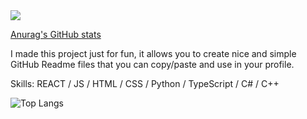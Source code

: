 <img src="https://github.com/TYR01/images/blob/main/tyler%20tan%20y.r..jpg?raw=true"/>

[Anurag's GitHub stats](https://github-readme-stats.vercel.app/api?username=tyr01&show_icons=true&theme=radical)

I made this project just for fun, it allows you to create nice and simple GitHub Readme files that you can copy/paste and use in your profile.

Skills: REACT / JS / HTML / CSS / Python / TypeScript / C# / C++


![Top Langs](https://github-readme-stats.vercel.app/api/top-langs/?username=tyr01&layout=compact)






